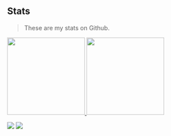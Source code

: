 ## Stats

> These are my stats on Github.

<a href="https://github.com/Ismaelhrsilva">
    <img height="180em" src="https://github-readme-stats.vercel.app/api?username=Ismaelhrsilva&show_icons=true&theme=nord&include_all_commits=true&count_private=true"/>
    <img height="180em" src="https://github-readme-stats.vercel.app/api/top-langs/?username=Ismaelhrsilva&layout=compact&langs_count=9&theme=nord"/>
</a>

![](https://img.shields.io/badge/You've_been_spotted!-white?logoColor=black&style=for-the-badge)
![](https://komarev.com/ghpvc/?username=Ismaelhrsilva&color=blue&style=for-the-badge&abbreviated=true)
